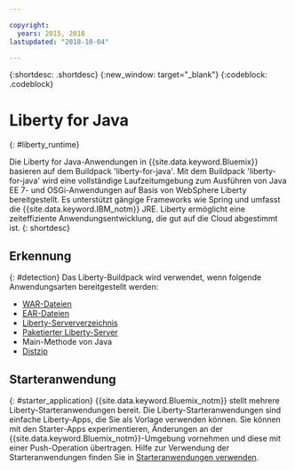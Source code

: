 ```yaml
---

copyright:
  years: 2015, 2018
lastupdated: "2018-10-04"

---
```


{:shortdesc: .shortdesc}
{:new_window: target="_blank"}
{:codeblock: .codeblock}

# Liberty for Java
{: #liberty_runtime}

Die Liberty for Java-Anwendungen in {{site.data.keyword.Bluemix}} basieren auf dem Buildpack 'liberty-for-java'. Mit dem Buildpack 'liberty-for-java' wird eine vollständige Laufzeitumgebung zum Ausführen von Java EE 7- und OSGi-Anwendungen auf Basis von WebSphere Liberty bereitgestellt. Es unterstützt gängige Frameworks wie Spring und umfasst die {{site.data.keyword.IBM_notm}} JRE. Liberty ermöglicht eine zeiteffiziente Anwendungsentwicklung, die gut auf die Cloud abgestimmt ist.
{: shortdesc}

## Erkennung
{: #detection}
Das Liberty-Buildpack wird verwendet, wenn folgende Anwendungsarten bereitgestellt werden:
* [WAR-Dateien](optionsForPushing.html#stand_alone_apps)
* [EAR-Dateien](optionsForPushing.html#stand_alone_apps)
* [Liberty-Serververzeichnis](optionsForPushing.html#server_directory)
* [Paketierter Liberty-Server](optionsForPushing.html#packaged_server)
* Main-Methode von Java
* [Distzip](https://github.com/cloudfoundry/ibm-websphere-liberty-buildpack/blob/master/docs/container-distZip.md)

## Starteranwendung
{: #starter_application}
{{site.data.keyword.Bluemix_notm}} stellt mehrere Liberty-Starteranwendungen bereit.  Die Liberty-Starteranwendungen sind einfache Liberty-Apps, die Sie als Vorlage verwenden können. Sie können mit den Starter-Apps experimentieren, Änderungen an der {{site.data.keyword.Bluemix_notm}}-Umgebung vornehmen und diese mit einer Push-Operation übertragen.  Hilfe zur Verwendung der Starteranwendungen finden Sie in [Starteranwendungen verwenden](../common/starter_app_usage.html).
